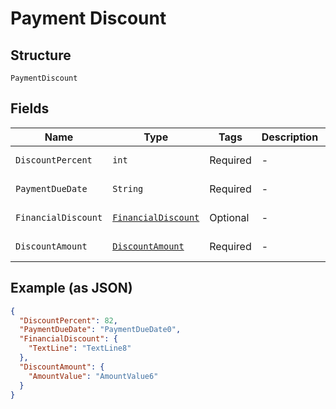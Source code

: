 
# Payment Discount

## Structure

`PaymentDiscount`

## Fields

| Name | Type | Tags | Description | Getter | Setter |
|  --- | --- | --- | --- | --- | --- |
| `DiscountPercent` | `int` | Required | - | int getDiscountPercent() | setDiscountPercent(int discountPercent) |
| `PaymentDueDate` | `String` | Required | - | String getPaymentDueDate() | setPaymentDueDate(String paymentDueDate) |
| `FinancialDiscount` | [`FinancialDiscount`](../../doc/models/financial-discount.md) | Optional | - | FinancialDiscount getFinancialDiscount() | setFinancialDiscount(FinancialDiscount financialDiscount) |
| `DiscountAmount` | [`DiscountAmount`](../../doc/models/discount-amount.md) | Required | - | DiscountAmount getDiscountAmount() | setDiscountAmount(DiscountAmount discountAmount) |

## Example (as JSON)

```json
{
  "DiscountPercent": 82,
  "PaymentDueDate": "PaymentDueDate0",
  "FinancialDiscount": {
    "TextLine": "TextLine8"
  },
  "DiscountAmount": {
    "AmountValue": "AmountValue6"
  }
}
```

